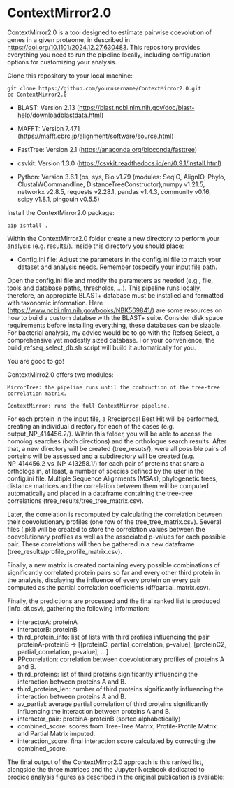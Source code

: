 # ContextMirror2.0 

ContextMirror2.0 is a tool designed to estimate pairwise coevolution of genes in a given proteome, in described in https://doi.org/10.1101/2024.12.27.630483. This repository provides everything you need to run the pipeline locally, including configuration options for customizing your analysis.

Clone this repository to your local machine:

    git clone https://github.com/yourusername/ContextMirror2.0.git
    cd ContextMirror2.0

- BLAST: Version 2.13 (https://blast.ncbi.nlm.nih.gov/doc/blast-help/downloadblastdata.html)
- MAFFT: Version 7.471 (https://mafft.cbrc.jp/alignment/software/source.html)
- FastTree: Version 2.1 (https://anaconda.org/bioconda/fasttree)
- csvkit: Version 1.3.0 (https://csvkit.readthedocs.io/en/0.9.1/install.html)

- Python: Version 3.6.1 (os, sys, Bio v1.79 (modules: SeqIO, AlignIO, Phylo, ClustalWCommandline, DistanceTreeConstructor),numpy v1.21.5, networkx v2.8.5, requests v2.28.1, pandas v1.4.3, community v0.16, scipy v1.8.1, pingouin v0.5.5)

Install the ContextMirror2.0 package:

    pip isntall .

Within the ContextMirror2.0 folder create a new directory to perform your analysis (e.g. results/). Inside this directory you should place:

* Config.ini file: Adjust the parameters in the config.ini file to match your dataset and analysis needs. Remember tospecify your input file path.

Open the config.ini file and modify the parameters as needed (e.g., file, tools and database paths, thresholds, ...). This pipeline runs locally, therefore, an appropiate BLAST+ database must be installed and formatted with taxonomic information. Here (https://www.ncbi.nlm.nih.gov/books/NBK569841/) are some resources on how to build a custom databse with the BLAST+ suite. Consider disk space requirements before installing everything, these databases can be sizable. For bacterial analysis, my advice would be to go with the Refseq Select, a comprehensive yet modestly sized database. For your convenience, the build_refseq_select_db.sh script will build it automatically for you.

You are good to go!

ContextMirro2.0 offers two modules:

    MirrorTree: the pipeline runs until the contruction of the tree-tree correlation matrix.
    
    ContextMirror: runs the full ContextMirror pipeline.

For each protein in the input file, a Rreciprocal Best Hit will be performed, creating an individual directory for each of the cases (e.g. output_NP_414456.2/). Wihtin this folder, you will be able to access the homolog searches (both directions) and the orthologue search results. After that, a new directory will be created (tree_resuts/), were all possible pairs of porteins will be assessed and a subdirectory will be created (e.g. NP_414456.2_vs_NP_413258.1/) for each pair of proteins that share a orthologs in, at least, a number of species defined by the user in the config.ini file. Multiple Sequence Alignments (MSAs), phylogenetic trees, distance matrices and the correlation between them will be computed automatically and placed in a dataframe containing the tree-tree correlations (tree_results/tree_tree_matrix.csv).

Later, the correlation is recomputed by calculating the correlation between their coevolutionary profiles (one row of the tree_tree_matrix.csv). Several files (.pkl) will be created to store the correlation values between the coevolutionary profiles as well as the associated p-values for each possible pair. These correlations will then be gathered in a new dataframe (tree_results/profile_profile_matrix.csv).

Finally, a new matrix is created containing every possible combinations of significantly correlated protein pairs so far and every other third protein in the analysis, displaying the influence of every protein on every pair computed as the partial correlation coefficients (df/partial_matrix.csv).

Finally, the predictions are processed and the final ranked list is produced (info_df.csv), gathering the following information:

- interactorA: proteinA
- interactorB: proteinB
- third_protein_info: list of lists with third profiles influencing the pair proteinA-proteinB -> [[proteinC, partial_correlation, p-value], [proteinC2, partial_correlation, p-value], ...]
- PPcorrelation: correlation between coevolutionary profiles of proteins A and B.
- third_proteins: list of third proteins significantly influencing the interaction between proteins A and B.
- third_proteins_len: number of third proteins significantly influencing the interaction between proteins A and B.
- av_partial: average partial correlation of third proteins significantly influencing the interaction between proteins A and B.
- interactor_pair: proteinA-proteinB (sorted alphabetically)
- combined_score: scores from Tree-Tree Matrix, Profile-Profile Matrix and Partial Matrix imputed.
- interaction_score: final interaction score calculated by correcting the combined_score.

The final output of the ContextMirror2.0 approach is this ranked list, alongside the three matrices and the Jupyter Notebook dedicated to prodice analysis figures as described in the original publication is available:



